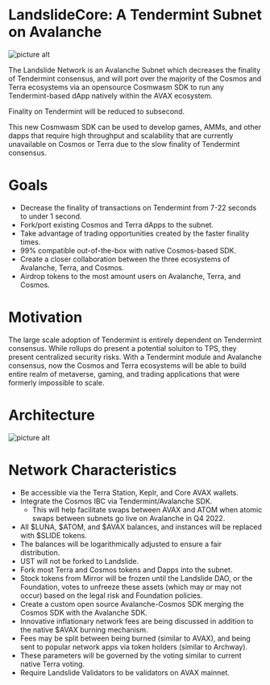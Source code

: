 # LandslideCore: A Tendermint Subnet on Avalanche

![picture alt](https://media.publit.io/file/Landslide/Landslide-Background.png "Landslide")

The Landslide Network is an Avalanche Subnet which decreases the finality of Tendermint consensus, and will port over the majority of the Cosmos and Terra ecosystems via an opensource Cosmwasm SDK to run any Tendermint-based dApp natively within the AVAX ecosystem.

Finality on Tendermint will be reduced to subsecond.

This new Cosmwasm SDK can be used to develop games, AMMs, and other dapps that require high throughput and scalability that are currently unavailable on Cosmos or Terra due to the slow finality of Tendermint consensus.

# Goals
* Decrease the finality of transactions on Tendermint from 7-22 seconds to under 1 second.
* Fork/port existing Cosmos and Terra dApps to the subnet.
* Take advantage of trading opportunities created by the faster finality times.
* 99% compatible out-of-the-box with native Cosmos-based SDK.
* Create a closer collaboration between the three ecosystems of Avalanche, Terra, and Cosmos.
* Airdrop tokens to the most amount users on Avalanche, Terra, and Cosmos.

# Motivation
The large scale adoption of Tendermint is entirely dependent on Tendermint consensus. While rollups do present a potential soluiton to TPS, they present centralized security risks.
With a Tendermint module and Avalanche consensus, now the Cosmos and Terra ecosystems will be able to build entire realm of metaverse, gaming, and trading applications that were formerly impossible to scale.

# Architecture
![picture alt](https://media.publit.io/file/Landslide/Landslide-Design.png "Landslide Architecture")


# Network Characteristics
* Be accessible via the Terra Station, Keplr, and Core AVAX wallets.
* Integrate the Cosmos IBC via Tendermint/Avalanche SDK.
  * This will help facilitate swaps between AVAX and ATOM when atomic swaps between subnets go live on Avalanche in Q4 2022.
* All $LUNA, $ATOM, and $AVAX balances, and instances will be replaced with $SLIDE tokens.
* The balances will be logarithmically adjusted to ensure a fair distribution.
* UST will not be forked to Landslide.
* Fork most Terra and Cosmos tokens and Dapps into the subnet.
* Stock tokens from Mirror will be frozen until the Landslide DAO, or the Foundation, votes to unfreeze these assets (which may or may not occur) based on the legal risk and Foundation policies.
* Create a custom open source Avalanche-Cosmos SDK merging the Cosmos SDK with the Avalanche SDK.
* Innovative inflationary network fees are being discussed in addition to the native $AVAX burning mechanism.
* Fees may be split between being burned (similar to AVAX), and being sent to popular network apps via token holders (similar to Archway).
* These parameters will be governed by the voting similar to current native Terra voting.
* Require Landslide Validators to be validators on AVAX mainnet.
